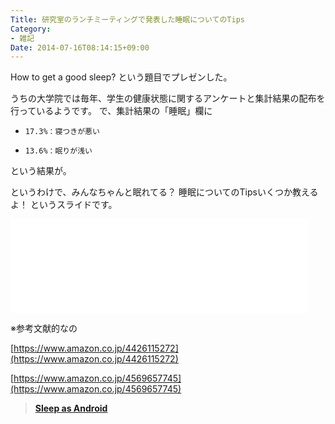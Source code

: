 ```yaml
---
Title: 研究室のランチミーティングで発表した睡眠についてのTips
Category:
- 雑記
Date: 2014-07-16T08:14:15+09:00
---
```


How to get a good sleep? という題目でプレゼンした。

うちの大学院では毎年、学生の健康状態に関するアンケートと集計結果の配布を行っているようです。
で、集計結果の「睡眠」欄に

*     17.3%：寝つきが悪い
*     13.6%：眠りが浅い

という結果が。

というわけで、みんなちゃんと眠れてる？ 
睡眠についてのTipsいくつか教えるよ！ というスライドです。

<iframe src="//www.slideshare.net/slideshow/embed_code/37019416" width="476" frameborder="0" marginwidth="0" marginheight="0" scrolling="no"></iframe>


<!-- more -->


※参考文献的なの



[https://www.amazon.co.jp/4426115272](https://www.amazon.co.jp/4426115272)

[https://www.amazon.co.jp/4569657745](https://www.amazon.co.jp/4569657745)


> <b><a href="https://market.android.com/details?id=com.urbandroid.sleep&hl=ja">Sleep as Android</a></b>
